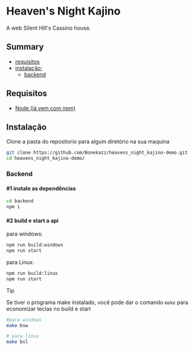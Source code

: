 # Heaven's Night Kajino

  A web Silent Hill's Cassino house.  

## Summary
- [requisitos](#Requisitos)
- [instalação:](#Instalação)
  - [backend](#backend)



## Requisitos
  - [Node (já vem com npm)](https://nodejs.org/en/download/current)



## Instalação
Clone a pasta do repositorio para algum diretório na sua maquina
```bash
git clone https://github.com/Bonekazz/heavens_night_kajino-demo.git
cd heavens_night_kajino-demo/
```

### Backend
#### \#1 instale as dependências 
```bash
cd backend
npm i
```

#### \#2 build e start a api
para windows:
```bash
npm run build:windows
npm run start
```

para Linux:
```bash
npm run build:linux
npm run start
```
> [!TIP]
> Se tiver o programa make instalado, você pode dar o comando `make` para economizar teclas no build e start
> ```bash
> #para windows
> make bsw
> 
> # para linux
> make bsl
> ```
